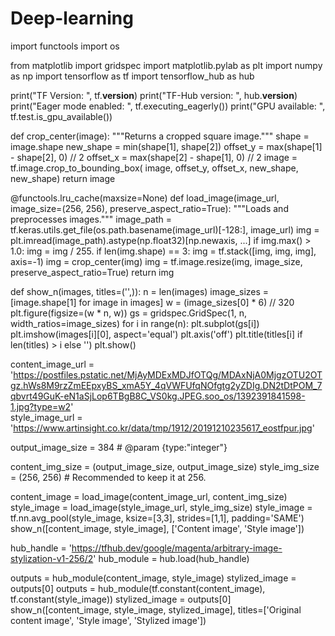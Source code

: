 # Deep-learning
import functools
import os

from matplotlib import gridspec
import matplotlib.pylab as plt
import numpy as np
import tensorflow as tf
import tensorflow_hub as hub

print("TF Version: ", tf.__version__)
print("TF-Hub version: ", hub.__version__)
print("Eager mode enabled: ", tf.executing_eagerly())
print("GPU available: ", tf.test.is_gpu_available())

def crop_center(image):
  """Returns a cropped square image."""
  shape = image.shape
  new_shape = min(shape[1], shape[2])
  offset_y = max(shape[1] - shape[2], 0) // 2
  offset_x = max(shape[2] - shape[1], 0) // 2
  image = tf.image.crop_to_bounding_box(
      image, offset_y, offset_x, new_shape, new_shape)
  return image

@functools.lru_cache(maxsize=None)
def load_image(image_url, image_size=(256, 256), preserve_aspect_ratio=True):
  """Loads and preprocesses images."""
  image_path = tf.keras.utils.get_file(os.path.basename(image_url)[-128:], image_url)
  img = plt.imread(image_path).astype(np.float32)[np.newaxis, ...]
  if img.max() > 1.0:
    img = img / 255.
  if len(img.shape) == 3:
    img = tf.stack([img, img, img], axis=-1)
  img = crop_center(img)
  img = tf.image.resize(img, image_size, preserve_aspect_ratio=True)
  return img

def show_n(images, titles=('',)):
  n = len(images)
  image_sizes = [image.shape[1] for image in images]
  w = (image_sizes[0] * 6) // 320
  plt.figure(figsize=(w  * n, w))
  gs = gridspec.GridSpec(1, n, width_ratios=image_sizes)
  for i in range(n):
    plt.subplot(gs[i])
    plt.imshow(images[i][0], aspect='equal')
    plt.axis('off')
    plt.title(titles[i] if len(titles) > i else '')
  plt.show()


content_image_url = 'https://postfiles.pstatic.net/MjAyMDExMDJfOTQg/MDAxNjA0MjgzOTU2OTgz.hWs8M9rzZmEEpxyBS_xmA5Y_4qVWFUfqNOfgtg2yZDIg.DN2tDtPOM_7qbvrt49GuK-eN1aSjLop6TBgB8C_VS0kg.JPEG.soo_os/1392391841598-1.jpg?type=w2'  
style_image_url = 'https://www.artinsight.co.kr/data/tmp/1912/20191210235617_eostfpur.jpg'  

output_image_size = 384  # @param {type:"integer"}

content_img_size = (output_image_size, output_image_size)
style_img_size = (256, 256)  # Recommended to keep it at 256.

content_image = load_image(content_image_url, content_img_size)
style_image = load_image(style_image_url, style_img_size)
style_image = tf.nn.avg_pool(style_image, ksize=[3,3], strides=[1,1], padding='SAME')
show_n([content_image, style_image], ['Content image', 'Style image'])

hub_handle = 'https://tfhub.dev/google/magenta/arbitrary-image-stylization-v1-256/2'
hub_module = hub.load(hub_handle)

outputs = hub_module(content_image, style_image)
stylized_image = outputs[0]
outputs = hub_module(tf.constant(content_image), tf.constant(style_image))
stylized_image = outputs[0]
show_n([content_image, style_image, stylized_image], titles=['Original content image', 'Style image', 'Stylized image'])
